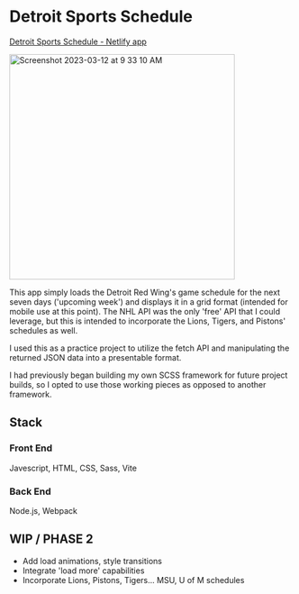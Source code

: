 # Detroit Sports Schedule

<a href= "[https://shielded-taiga-53121.herokuapp.com/](https://detroit-sports-calendar.netlify.app/)">Detroit Sports Schedule - Netlify app<a/>

<img width="400" alt="Screenshot 2023-03-12 at 9 33 10 AM" src="https://user-images.githubusercontent.com/75503142/224564433-ec12a67b-87c7-4b91-bb90-113bf1490020.png">

This app simply loads the Detroit Red Wing's game schedule for the next seven days ('upcoming week') 
and displays it in a grid format (intended for mobile use at this point). The NHL API was the only 'free' API that
I could leverage, but this is intended to incorporate the Lions, Tigers, and Pistons' schedules as well.

I used this as a practice project to utilize the fetch API and manipulating
the returned JSON data into a presentable format.
  
I had previously began building my own SCSS framework for future project builds, so I opted to use those
working pieces as opposed to another framework.

## Stack
### Front End
Javescript, HTML, CSS, Sass, Vite

### Back End
Node.js, Webpack

## WIP / PHASE 2
- Add load animations, style transitions
- Integrate 'load more' capabilities
- Incorporate Lions, Pistons, Tigers... MSU, U of M schedules
